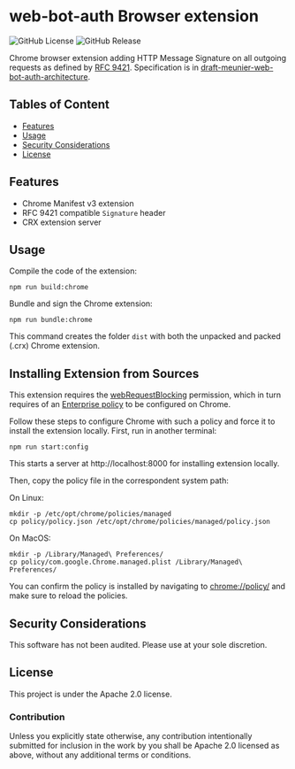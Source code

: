# web-bot-auth Browser extension

![GitHub License](https://img.shields.io/github/license/cloudflareresearch/web-bot-auth)
![GitHub Release](https://img.shields.io/github/v/release/cloudflareresearch/web-bot-auth)

Chrome browser extension adding HTTP Message Signature on all outgoing requests as defined by [RFC 9421](https://datatracker.ietf.org/doc/html/rfc9421). Specification is in [draft-meunier-web-bot-auth-architecture](https://thibmeu.github.io/http-message-signatures-directory/draft-meunier-web-bot-auth-architecture.html).

## Tables of Content

- [Features](#features)
- [Usage](#usage)
- [Security Considerations](#security-considerations)
- [License](#license)

## Features

- Chrome Manifest v3 extension
- RFC 9421 compatible `Signature` header
- CRX extension server

## Usage

Compile the code of the extension:

```shell
npm run build:chrome
```

Bundle and sign the Chrome extension:

```shell
npm run bundle:chrome
```

This command creates the folder `dist` with both the unpacked and packed (.crx) Chrome extension.

## Installing Extension from Sources

This extension requires the [webRequestBlocking](https://developer.chrome.com/docs/extensions/reference/api/webRequest) permission, which in turn requires of an [Enterprise policy](https://support.google.com/chrome/a/answer/187202?hl=en) to be configured on Chrome.

Follow these steps to configure Chrome with such a policy and force it to install the extension locally.
First, run in another terminal:

```shell
npm run start:config
```

This starts a server at http://localhost:8000 for installing extension locally.

Then, copy the policy file in the correspondent system path:

On Linux:

```shell
mkdir -p /etc/opt/chrome/policies/managed
cp policy/policy.json /etc/opt/chrome/policies/managed/policy.json
```

On MacOS:

```shell
mkdir -p /Library/Managed\ Preferences/
cp policy/com.google.Chrome.managed.plist /Library/Managed\ Preferences/
```

You can confirm the policy is installed by navigating to [chrome://policy/](chrome://policy/) and make sure to reload the policies.

## Security Considerations

This software has not been audited. Please use at your sole discretion.

## License

This project is under the Apache 2.0 license.

### Contribution

Unless you explicitly state otherwise, any contribution intentionally submitted for inclusion in the work by you shall be Apache 2.0 licensed as above, without any additional terms or conditions.
